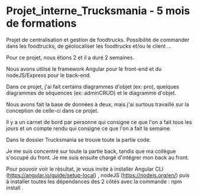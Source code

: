 # Projet_interne_Trucksmania - 5 mois de formations

Projet de centralisation et gestion de foodtrucks. Possibilité de commander dans les foodtrucks, de géolocaliser les foodtrucks et/ou le client ...

Pour ce projet, nous étions 2 et il a duré 2 semaines.

Nous avons utilisé le framework Angular pour le front-end et du nodeJS/Express pour le back-end.

Dans ce projet, j'ai fait certains diagrammes d'objet (ex: pro), quelques diagrammes de séquences (ex: adminCRUD) et le diagramme d'objet.

Nous avons fait la base de données à deux, mais j'ai surtous travaillé sur la conception de celle-ci dans ce projet.

Il y a un carnet de bord par personne qui consigne ce que l'on a fait tous les jours et un compte rendu qui consigne ce que l'on a fait la semaine.

Dans le dossier Trucksmania se trouve toute la partie code.

Je me suis concentré sur toute la partie back, tandis que ma collègue s'occupé du front. Je me suis ensuite chargé d'intégrer mon back au front.

Pour pouvoir voir le résultat, je vous invite à installer Angular CLI (https://angular.io/guide/setup-local) , nodeJS (https://nodejs.org/en/) puis à installer toutes les dépendances des 2 côtés avec la commande : npm install .

